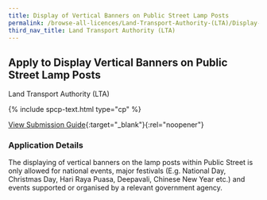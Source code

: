 ```yaml
---
title: Display of Vertical Banners on Public Street Lamp Posts
permalink: /browse-all-licences/Land-Transport-Authority-(LTA)/Display-of-Vertical-Banners-on-Public-Street-Lamp-Posts
third_nav_title: Land Transport Authority (LTA)
---
```


## Apply to Display Vertical Banners on Public Street Lamp Posts

Land Transport Authority (LTA)

{% include spcp-text.html type="cp" %}

[View Submission Guide](https://www.lta.gov.sg/content/dam/ltaweb/corp/Industry/files/COP-Appendices/Submission_Guide_and_Technical_Requirements_09122020.pdf){:target="_blank"}{:rel="noopener"}

<H3>Application Details</H3>

<p>The displaying of vertical banners on the lamp posts within Public Street is only allowed for national events, major festivals (E.g. National Day, Christmas Day, Hari Raya Puasa, Deepavali, Chinese New Year etc.) and events supported or organised by a relevant government agency.</p>


